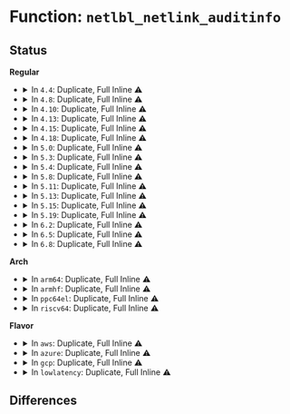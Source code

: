# Function: <code>netlbl_netlink_auditinfo</code>

## Status
<b>Regular</b>
<ul>
<li>
<details>
<summary>In <code>4.4</code>: Duplicate, Full Inline ⚠️</summary>

**Collision:** Static Duplication

**Inline:** Full

**Transformation:** False

**Instances:**

```
In net/netlabel/netlabel_mgmt.c (ffffffff8180d4da)
Location: net/netlabel/netlabel_user.h:48
Inline: True
Inline callers:
  - net/netlabel/netlabel_mgmt.c:netlbl_mgmt_removedef
  - net/netlabel/netlabel_mgmt.c:netlbl_mgmt_remove
```
```
In net/netlabel/netlabel_unlabeled.c (ffffffff8180e66a)
Location: net/netlabel/netlabel_user.h:48
Inline: True
Inline callers:
  - net/netlabel/netlabel_unlabeled.c:netlbl_unlabel_accept
  - net/netlabel/netlabel_unlabeled.c:netlbl_unlabel_staticadddef
  - net/netlabel/netlabel_unlabeled.c:netlbl_unlabel_staticadd
  - net/netlabel/netlabel_unlabeled.c:netlbl_unlabel_staticremovedef
  - net/netlabel/netlabel_unlabeled.c:netlbl_unlabel_staticremove
```
```
In net/netlabel/netlabel_cipso_v4.c (ffffffff818102ae)
Location: net/netlabel/netlabel_user.h:48
Inline: True
Inline callers:
  - net/netlabel/netlabel_cipso_v4.c:netlbl_cipsov4_remove
  - net/netlabel/netlabel_cipso_v4.c:netlbl_cipsov4_add
```
</details>
</li>
<li>
<details>
<summary>In <code>4.8</code>: Duplicate, Full Inline ⚠️</summary>

**Collision:** Static Duplication

**Inline:** Full

**Transformation:** False

**Instances:**

```
In net/netlabel/netlabel_mgmt.c (ffffffff8187f8da)
Location: net/netlabel/netlabel_user.h:48
Inline: True
Inline callers:
  - net/netlabel/netlabel_mgmt.c:netlbl_mgmt_removedef
  - net/netlabel/netlabel_mgmt.c:netlbl_mgmt_remove
```
```
In net/netlabel/netlabel_unlabeled.c (ffffffff818820a9)
Location: net/netlabel/netlabel_user.h:48
Inline: True
Inline callers:
  - net/netlabel/netlabel_unlabeled.c:netlbl_unlabel_staticremovedef
  - net/netlabel/netlabel_unlabeled.c:netlbl_unlabel_staticremove
  - net/netlabel/netlabel_unlabeled.c:netlbl_unlabel_staticadddef
  - net/netlabel/netlabel_unlabeled.c:netlbl_unlabel_staticadd
  - net/netlabel/netlabel_unlabeled.c:netlbl_unlabel_accept
```
```
In net/netlabel/netlabel_cipso_v4.c (ffffffff8188297e)
Location: net/netlabel/netlabel_user.h:48
Inline: True
Inline callers:
  - net/netlabel/netlabel_cipso_v4.c:netlbl_cipsov4_remove
  - net/netlabel/netlabel_cipso_v4.c:netlbl_cipsov4_add
```
```
In net/netlabel/netlabel_calipso.c (ffffffff8188368e)
Location: net/netlabel/netlabel_user.h:48
Inline: True
Inline callers:
  - net/netlabel/netlabel_calipso.c:netlbl_calipso_remove
  - net/netlabel/netlabel_calipso.c:netlbl_calipso_add
```
</details>
</li>
<li>
<details>
<summary>In <code>4.10</code>: Duplicate, Full Inline ⚠️</summary>

**Collision:** Static Duplication

**Inline:** Full

**Transformation:** False

**Instances:**

```
In net/netlabel/netlabel_mgmt.c (ffffffff818b418a)
Location: net/netlabel/netlabel_user.h:48
Inline: True
Inline callers:
  - net/netlabel/netlabel_mgmt.c:netlbl_mgmt_removedef
  - net/netlabel/netlabel_mgmt.c:netlbl_mgmt_remove
```
```
In net/netlabel/netlabel_unlabeled.c (ffffffff818b6959)
Location: net/netlabel/netlabel_user.h:48
Inline: True
Inline callers:
  - net/netlabel/netlabel_unlabeled.c:netlbl_unlabel_staticremovedef
  - net/netlabel/netlabel_unlabeled.c:netlbl_unlabel_staticremove
  - net/netlabel/netlabel_unlabeled.c:netlbl_unlabel_staticadddef
  - net/netlabel/netlabel_unlabeled.c:netlbl_unlabel_staticadd
  - net/netlabel/netlabel_unlabeled.c:netlbl_unlabel_accept
```
```
In net/netlabel/netlabel_cipso_v4.c (ffffffff818b722e)
Location: net/netlabel/netlabel_user.h:48
Inline: True
Inline callers:
  - net/netlabel/netlabel_cipso_v4.c:netlbl_cipsov4_remove
  - net/netlabel/netlabel_cipso_v4.c:netlbl_cipsov4_add
```
```
In net/netlabel/netlabel_calipso.c (ffffffff818b7f2e)
Location: net/netlabel/netlabel_user.h:48
Inline: True
Inline callers:
  - net/netlabel/netlabel_calipso.c:netlbl_calipso_remove
  - net/netlabel/netlabel_calipso.c:netlbl_calipso_add
```
</details>
</li>
<li>
<details>
<summary>In <code>4.13</code>: Duplicate, Full Inline ⚠️</summary>

**Collision:** Static Duplication

**Inline:** Full

**Transformation:** False

**Instances:**

```
In net/netlabel/netlabel_mgmt.c (ffffffff818dab3a)
Location: net/netlabel/netlabel_user.h:48
Inline: True
Inline callers:
  - net/netlabel/netlabel_mgmt.c:netlbl_mgmt_removedef
  - net/netlabel/netlabel_mgmt.c:netlbl_mgmt_adddef
  - net/netlabel/netlabel_mgmt.c:netlbl_mgmt_remove
  - net/netlabel/netlabel_mgmt.c:netlbl_mgmt_add
```
```
In net/netlabel/netlabel_unlabeled.c (ffffffff818dd22a)
Location: net/netlabel/netlabel_user.h:48
Inline: True
Inline callers:
  - net/netlabel/netlabel_unlabeled.c:netlbl_unlabel_staticremovedef
  - net/netlabel/netlabel_unlabeled.c:netlbl_unlabel_staticremove
  - net/netlabel/netlabel_unlabeled.c:netlbl_unlabel_staticadddef
  - net/netlabel/netlabel_unlabeled.c:netlbl_unlabel_staticadd
  - net/netlabel/netlabel_unlabeled.c:netlbl_unlabel_accept
```
```
In net/netlabel/netlabel_cipso_v4.c (ffffffff818ddafe)
Location: net/netlabel/netlabel_user.h:48
Inline: True
Inline callers:
  - net/netlabel/netlabel_cipso_v4.c:netlbl_cipsov4_remove
  - net/netlabel/netlabel_cipso_v4.c:netlbl_cipsov4_add
```
```
In net/netlabel/netlabel_calipso.c (ffffffff818de80e)
Location: net/netlabel/netlabel_user.h:48
Inline: True
Inline callers:
  - net/netlabel/netlabel_calipso.c:netlbl_calipso_remove
```
</details>
</li>
<li>
<details>
<summary>In <code>4.15</code>: Duplicate, Full Inline ⚠️</summary>

**Collision:** Static Duplication

**Inline:** Full

**Transformation:** False

**Instances:**

```
In net/netlabel/netlabel_mgmt.c (ffffffff8196071a)
Location: net/netlabel/netlabel_user.h:48
Inline: True
Inline callers:
  - net/netlabel/netlabel_mgmt.c:netlbl_mgmt_removedef
  - net/netlabel/netlabel_mgmt.c:netlbl_mgmt_adddef
  - net/netlabel/netlabel_mgmt.c:netlbl_mgmt_remove
  - net/netlabel/netlabel_mgmt.c:netlbl_mgmt_add
```
```
In net/netlabel/netlabel_unlabeled.c (ffffffff81962e1a)
Location: net/netlabel/netlabel_user.h:48
Inline: True
Inline callers:
  - net/netlabel/netlabel_unlabeled.c:netlbl_unlabel_staticremovedef
  - net/netlabel/netlabel_unlabeled.c:netlbl_unlabel_staticremove
  - net/netlabel/netlabel_unlabeled.c:netlbl_unlabel_staticadddef
  - net/netlabel/netlabel_unlabeled.c:netlbl_unlabel_staticadd
  - net/netlabel/netlabel_unlabeled.c:netlbl_unlabel_accept
```
```
In net/netlabel/netlabel_cipso_v4.c (ffffffff819636ee)
Location: net/netlabel/netlabel_user.h:48
Inline: True
Inline callers:
  - net/netlabel/netlabel_cipso_v4.c:netlbl_cipsov4_remove
  - net/netlabel/netlabel_cipso_v4.c:netlbl_cipsov4_add
```
```
In net/netlabel/netlabel_calipso.c (ffffffff8196441e)
Location: net/netlabel/netlabel_user.h:48
Inline: True
Inline callers:
  - net/netlabel/netlabel_calipso.c:netlbl_calipso_remove
```
</details>
</li>
<li>
<details>
<summary>In <code>4.18</code>: Duplicate, Full Inline ⚠️</summary>

**Collision:** Static Duplication

**Inline:** Full

**Transformation:** False

**Instances:**

```
In net/netlabel/netlabel_mgmt.c (ffffffff819b9efd)
Location: net/netlabel/netlabel_user.h:48
Inline: True
Inline callers:
  - net/netlabel/netlabel_mgmt.c:netlbl_mgmt_removedef
  - net/netlabel/netlabel_mgmt.c:netlbl_mgmt_adddef
  - net/netlabel/netlabel_mgmt.c:netlbl_mgmt_remove
  - net/netlabel/netlabel_mgmt.c:netlbl_mgmt_add
```
```
In net/netlabel/netlabel_unlabeled.c (ffffffff819bc669)
Location: net/netlabel/netlabel_user.h:48
Inline: True
Inline callers:
  - net/netlabel/netlabel_unlabeled.c:netlbl_unlabel_staticremovedef
  - net/netlabel/netlabel_unlabeled.c:netlbl_unlabel_staticremove
  - net/netlabel/netlabel_unlabeled.c:netlbl_unlabel_staticadddef
  - net/netlabel/netlabel_unlabeled.c:netlbl_unlabel_staticadd
  - net/netlabel/netlabel_unlabeled.c:netlbl_unlabel_accept
```
```
In net/netlabel/netlabel_cipso_v4.c (ffffffff819bcf45)
Location: net/netlabel/netlabel_user.h:48
Inline: True
Inline callers:
  - net/netlabel/netlabel_cipso_v4.c:netlbl_cipsov4_remove
  - net/netlabel/netlabel_cipso_v4.c:netlbl_cipsov4_add
```
```
In net/netlabel/netlabel_calipso.c (ffffffff819bdcc5)
Location: net/netlabel/netlabel_user.h:48
Inline: True
Inline callers:
  - net/netlabel/netlabel_calipso.c:netlbl_calipso_remove
```
</details>
</li>
<li>
<details>
<summary>In <code>5.0</code>: Duplicate, Full Inline ⚠️</summary>

**Collision:** Static Duplication

**Inline:** Full

**Transformation:** False

**Instances:**

```
In net/netlabel/netlabel_mgmt.c (ffffffff819f11cd)
Location: net/netlabel/netlabel_user.h:48
Inline: True
Inline callers:
  - net/netlabel/netlabel_mgmt.c:netlbl_mgmt_removedef
  - net/netlabel/netlabel_mgmt.c:netlbl_mgmt_adddef
  - net/netlabel/netlabel_mgmt.c:netlbl_mgmt_remove
  - net/netlabel/netlabel_mgmt.c:netlbl_mgmt_add
```
```
In net/netlabel/netlabel_unlabeled.c (ffffffff819f38b9)
Location: net/netlabel/netlabel_user.h:48
Inline: True
Inline callers:
  - net/netlabel/netlabel_unlabeled.c:netlbl_unlabel_staticremovedef
  - net/netlabel/netlabel_unlabeled.c:netlbl_unlabel_staticremove
  - net/netlabel/netlabel_unlabeled.c:netlbl_unlabel_staticadddef
  - net/netlabel/netlabel_unlabeled.c:netlbl_unlabel_staticadd
  - net/netlabel/netlabel_unlabeled.c:netlbl_unlabel_accept
```
```
In net/netlabel/netlabel_cipso_v4.c (ffffffff819f4185)
Location: net/netlabel/netlabel_user.h:48
Inline: True
Inline callers:
  - net/netlabel/netlabel_cipso_v4.c:netlbl_cipsov4_remove
  - net/netlabel/netlabel_cipso_v4.c:netlbl_cipsov4_add
```
```
In net/netlabel/netlabel_calipso.c (ffffffff819f4e65)
Location: net/netlabel/netlabel_user.h:48
Inline: True
Inline callers:
  - net/netlabel/netlabel_calipso.c:netlbl_calipso_remove
```
</details>
</li>
<li>
<details>
<summary>In <code>5.3</code>: Duplicate, Full Inline ⚠️</summary>

**Collision:** Static Duplication

**Inline:** Full

**Transformation:** False

**Instances:**

```
In net/netlabel/netlabel_mgmt.c (ffffffff81a6047d)
Location: net/netlabel/netlabel_user.h:34
Inline: True
Inline callers:
  - net/netlabel/netlabel_mgmt.c:netlbl_mgmt_removedef
  - net/netlabel/netlabel_mgmt.c:netlbl_mgmt_adddef
  - net/netlabel/netlabel_mgmt.c:netlbl_mgmt_remove
  - net/netlabel/netlabel_mgmt.c:netlbl_mgmt_add
```
```
In net/netlabel/netlabel_unlabeled.c (ffffffff81a62ce9)
Location: net/netlabel/netlabel_user.h:34
Inline: True
Inline callers:
  - net/netlabel/netlabel_unlabeled.c:netlbl_unlabel_staticremovedef
  - net/netlabel/netlabel_unlabeled.c:netlbl_unlabel_staticremove
  - net/netlabel/netlabel_unlabeled.c:netlbl_unlabel_staticadddef
  - net/netlabel/netlabel_unlabeled.c:netlbl_unlabel_staticadd
  - net/netlabel/netlabel_unlabeled.c:netlbl_unlabel_accept
```
```
In net/netlabel/netlabel_cipso_v4.c (ffffffff81a635f5)
Location: net/netlabel/netlabel_user.h:34
Inline: True
Inline callers:
  - net/netlabel/netlabel_cipso_v4.c:netlbl_cipsov4_remove
  - net/netlabel/netlabel_cipso_v4.c:netlbl_cipsov4_add
```
```
In net/netlabel/netlabel_calipso.c (ffffffff81a64325)
Location: net/netlabel/netlabel_user.h:34
Inline: True
Inline callers:
  - net/netlabel/netlabel_calipso.c:netlbl_calipso_remove
```
</details>
</li>
<li>
<details>
<summary>In <code>5.4</code>: Duplicate, Full Inline ⚠️</summary>

**Collision:** Static Duplication

**Inline:** Full

**Transformation:** False

**Instances:**

```
In net/netlabel/netlabel_mgmt.c (ffffffff81a970ad)
Location: net/netlabel/netlabel_user.h:34
Inline: True
Inline callers:
  - net/netlabel/netlabel_mgmt.c:netlbl_mgmt_removedef
  - net/netlabel/netlabel_mgmt.c:netlbl_mgmt_adddef
  - net/netlabel/netlabel_mgmt.c:netlbl_mgmt_remove
  - net/netlabel/netlabel_mgmt.c:netlbl_mgmt_add
```
```
In net/netlabel/netlabel_unlabeled.c (ffffffff81a998c9)
Location: net/netlabel/netlabel_user.h:34
Inline: True
Inline callers:
  - net/netlabel/netlabel_unlabeled.c:netlbl_unlabel_staticremovedef
  - net/netlabel/netlabel_unlabeled.c:netlbl_unlabel_staticremove
  - net/netlabel/netlabel_unlabeled.c:netlbl_unlabel_staticadddef
  - net/netlabel/netlabel_unlabeled.c:netlbl_unlabel_staticadd
  - net/netlabel/netlabel_unlabeled.c:netlbl_unlabel_accept
```
```
In net/netlabel/netlabel_cipso_v4.c (ffffffff81a9a1a5)
Location: net/netlabel/netlabel_user.h:34
Inline: True
Inline callers:
  - net/netlabel/netlabel_cipso_v4.c:netlbl_cipsov4_remove
  - net/netlabel/netlabel_cipso_v4.c:netlbl_cipsov4_add
```
```
In net/netlabel/netlabel_calipso.c (ffffffff81a9aea5)
Location: net/netlabel/netlabel_user.h:34
Inline: True
Inline callers:
  - net/netlabel/netlabel_calipso.c:netlbl_calipso_remove
```
</details>
</li>
<li>
<details>
<summary>In <code>5.8</code>: Duplicate, Full Inline ⚠️</summary>

**Collision:** Static Duplication

**Inline:** Full

**Transformation:** False

**Instances:**

```
In net/netlabel/netlabel_mgmt.c (ffffffff81b92edd)
Location: net/netlabel/netlabel_user.h:34
Inline: True
Inline callers:
  - net/netlabel/netlabel_mgmt.c:netlbl_mgmt_removedef
  - net/netlabel/netlabel_mgmt.c:netlbl_mgmt_adddef
  - net/netlabel/netlabel_mgmt.c:netlbl_mgmt_remove
  - net/netlabel/netlabel_mgmt.c:netlbl_mgmt_add
```
```
In net/netlabel/netlabel_unlabeled.c (ffffffff81b95103)
Location: net/netlabel/netlabel_user.h:34
Inline: True
Inline callers:
  - net/netlabel/netlabel_unlabeled.c:netlbl_unlabel_staticremovedef
  - net/netlabel/netlabel_unlabeled.c:netlbl_unlabel_staticremove
  - net/netlabel/netlabel_unlabeled.c:netlbl_unlabel_staticadddef
  - net/netlabel/netlabel_unlabeled.c:netlbl_unlabel_staticadd
  - net/netlabel/netlabel_unlabeled.c:netlbl_unlabel_accept
```
```
In net/netlabel/netlabel_cipso_v4.c (ffffffff81b955d5)
Location: net/netlabel/netlabel_user.h:34
Inline: True
Inline callers:
  - net/netlabel/netlabel_cipso_v4.c:netlbl_cipsov4_remove
  - net/netlabel/netlabel_cipso_v4.c:netlbl_cipsov4_add
```
```
In net/netlabel/netlabel_calipso.c (ffffffff81b966a5)
Location: net/netlabel/netlabel_user.h:34
Inline: True
Inline callers:
  - net/netlabel/netlabel_calipso.c:netlbl_calipso_remove
```
</details>
</li>
<li>
<details>
<summary>In <code>5.11</code>: Duplicate, Full Inline ⚠️</summary>

**Collision:** Static Duplication

**Inline:** Full

**Transformation:** False

**Instances:**

```
In net/netlabel/netlabel_mgmt.c (ffffffff81ba2b2d)
Location: net/netlabel/netlabel_user.h:34
Inline: True
Inline callers:
  - net/netlabel/netlabel_mgmt.c:netlbl_mgmt_removedef
  - net/netlabel/netlabel_mgmt.c:netlbl_mgmt_adddef
  - net/netlabel/netlabel_mgmt.c:netlbl_mgmt_remove
  - net/netlabel/netlabel_mgmt.c:netlbl_mgmt_add
```
```
In net/netlabel/netlabel_unlabeled.c (ffffffff81ba4d63)
Location: net/netlabel/netlabel_user.h:34
Inline: True
Inline callers:
  - net/netlabel/netlabel_unlabeled.c:netlbl_unlabel_staticremovedef
  - net/netlabel/netlabel_unlabeled.c:netlbl_unlabel_staticremove
  - net/netlabel/netlabel_unlabeled.c:netlbl_unlabel_staticadddef
  - net/netlabel/netlabel_unlabeled.c:netlbl_unlabel_staticadd
  - net/netlabel/netlabel_unlabeled.c:netlbl_unlabel_accept
```
```
In net/netlabel/netlabel_cipso_v4.c (ffffffff81ba5225)
Location: net/netlabel/netlabel_user.h:34
Inline: True
Inline callers:
  - net/netlabel/netlabel_cipso_v4.c:netlbl_cipsov4_remove
  - net/netlabel/netlabel_cipso_v4.c:netlbl_cipsov4_add
```
```
In net/netlabel/netlabel_calipso.c (ffffffff81ba6315)
Location: net/netlabel/netlabel_user.h:34
Inline: True
Inline callers:
  - net/netlabel/netlabel_calipso.c:netlbl_calipso_remove
```
</details>
</li>
<li>
<details>
<summary>In <code>5.13</code>: Duplicate, Full Inline ⚠️</summary>

**Collision:** Static Duplication

**Inline:** Full

**Transformation:** False

**Instances:**

```
In net/netlabel/netlabel_mgmt.c (ffffffff81b91c4e)
Location: net/netlabel/netlabel_user.h:34
Inline: True
Inline callers:
  - net/netlabel/netlabel_mgmt.c:netlbl_mgmt_removedef
  - net/netlabel/netlabel_mgmt.c:netlbl_mgmt_adddef
  - net/netlabel/netlabel_mgmt.c:netlbl_mgmt_remove
  - net/netlabel/netlabel_mgmt.c:netlbl_mgmt_add
```
```
In net/netlabel/netlabel_unlabeled.c (ffffffff81b93e8c)
Location: net/netlabel/netlabel_user.h:34
Inline: True
Inline callers:
  - net/netlabel/netlabel_unlabeled.c:netlbl_unlabel_staticremovedef
  - net/netlabel/netlabel_unlabeled.c:netlbl_unlabel_staticremove
  - net/netlabel/netlabel_unlabeled.c:netlbl_unlabel_staticadddef
  - net/netlabel/netlabel_unlabeled.c:netlbl_unlabel_staticadd
  - net/netlabel/netlabel_unlabeled.c:netlbl_unlabel_accept
```
```
In net/netlabel/netlabel_cipso_v4.c (ffffffff81b9437d)
Location: net/netlabel/netlabel_user.h:34
Inline: True
Inline callers:
  - net/netlabel/netlabel_cipso_v4.c:netlbl_cipsov4_remove
  - net/netlabel/netlabel_cipso_v4.c:netlbl_cipsov4_add
```
```
In net/netlabel/netlabel_calipso.c (ffffffff81b9549d)
Location: net/netlabel/netlabel_user.h:34
Inline: True
Inline callers:
  - net/netlabel/netlabel_calipso.c:netlbl_calipso_remove
```
</details>
</li>
<li>
<details>
<summary>In <code>5.15</code>: Duplicate, Full Inline ⚠️</summary>

**Collision:** Static Duplication

**Inline:** Full

**Transformation:** False

**Instances:**

```
In net/netlabel/netlabel_mgmt.c (ffffffff81c5e56e)
Location: net/netlabel/netlabel_user.h:33
Inline: True
Inline callers:
  - net/netlabel/netlabel_mgmt.c:netlbl_mgmt_removedef
  - net/netlabel/netlabel_mgmt.c:netlbl_mgmt_adddef
  - net/netlabel/netlabel_mgmt.c:netlbl_mgmt_remove
  - net/netlabel/netlabel_mgmt.c:netlbl_mgmt_add
```
```
In net/netlabel/netlabel_unlabeled.c (ffffffff81c6062c)
Location: net/netlabel/netlabel_user.h:33
Inline: True
Inline callers:
  - net/netlabel/netlabel_unlabeled.c:netlbl_unlabel_staticremovedef
  - net/netlabel/netlabel_unlabeled.c:netlbl_unlabel_staticremove
  - net/netlabel/netlabel_unlabeled.c:netlbl_unlabel_staticadddef
  - net/netlabel/netlabel_unlabeled.c:netlbl_unlabel_staticadd
  - net/netlabel/netlabel_unlabeled.c:netlbl_unlabel_accept
```
```
In net/netlabel/netlabel_cipso_v4.c (ffffffff81c60b1d)
Location: net/netlabel/netlabel_user.h:33
Inline: True
Inline callers:
  - net/netlabel/netlabel_cipso_v4.c:netlbl_cipsov4_remove
  - net/netlabel/netlabel_cipso_v4.c:netlbl_cipsov4_add
```
```
In net/netlabel/netlabel_calipso.c (ffffffff81c61c9d)
Location: net/netlabel/netlabel_user.h:33
Inline: True
Inline callers:
  - net/netlabel/netlabel_calipso.c:netlbl_calipso_remove
```
</details>
</li>
<li>
<details>
<summary>In <code>5.19</code>: Duplicate, Full Inline ⚠️</summary>

**Collision:** Static Duplication

**Inline:** Full

**Transformation:** False

**Instances:**

```
In net/netlabel/netlabel_mgmt.c (ffffffff81e0073e)
Location: net/netlabel/netlabel_user.h:33
Inline: True
Inline callers:
  - net/netlabel/netlabel_mgmt.c:netlbl_mgmt_removedef
  - net/netlabel/netlabel_mgmt.c:netlbl_mgmt_adddef
  - net/netlabel/netlabel_mgmt.c:netlbl_mgmt_remove
  - net/netlabel/netlabel_mgmt.c:netlbl_mgmt_add
```
```
In net/netlabel/netlabel_unlabeled.c (ffffffff81e02ab0)
Location: net/netlabel/netlabel_user.h:33
Inline: True
Inline callers:
  - net/netlabel/netlabel_unlabeled.c:netlbl_unlabel_staticremovedef
  - net/netlabel/netlabel_unlabeled.c:netlbl_unlabel_staticremove
  - net/netlabel/netlabel_unlabeled.c:netlbl_unlabel_staticadddef
  - net/netlabel/netlabel_unlabeled.c:netlbl_unlabel_staticadd
  - net/netlabel/netlabel_unlabeled.c:netlbl_unlabel_accept
```
```
In net/netlabel/netlabel_cipso_v4.c (ffffffff81e03056)
Location: net/netlabel/netlabel_user.h:33
Inline: True
Inline callers:
  - net/netlabel/netlabel_cipso_v4.c:netlbl_cipsov4_remove
  - net/netlabel/netlabel_cipso_v4.c:netlbl_cipsov4_add
```
```
In net/netlabel/netlabel_calipso.c (ffffffff81e042d6)
Location: net/netlabel/netlabel_user.h:33
Inline: True
Inline callers:
  - net/netlabel/netlabel_calipso.c:netlbl_calipso_remove
```
</details>
</li>
<li>
<details>
<summary>In <code>6.2</code>: Duplicate, Full Inline ⚠️</summary>

**Collision:** Static Duplication

**Inline:** Full

**Transformation:** False

**Instances:**

```
In net/netlabel/netlabel_mgmt.c (ffffffff81fd555e)
Location: net/netlabel/netlabel_user.h:33
Inline: True
Inline callers:
  - net/netlabel/netlabel_mgmt.c:netlbl_mgmt_removedef
  - net/netlabel/netlabel_mgmt.c:netlbl_mgmt_adddef
  - net/netlabel/netlabel_mgmt.c:netlbl_mgmt_remove
  - net/netlabel/netlabel_mgmt.c:netlbl_mgmt_add
```
```
In net/netlabel/netlabel_unlabeled.c (ffffffff81fd79b0)
Location: net/netlabel/netlabel_user.h:33
Inline: True
Inline callers:
  - net/netlabel/netlabel_unlabeled.c:netlbl_unlabel_staticremovedef
  - net/netlabel/netlabel_unlabeled.c:netlbl_unlabel_staticremove
  - net/netlabel/netlabel_unlabeled.c:netlbl_unlabel_staticadddef
  - net/netlabel/netlabel_unlabeled.c:netlbl_unlabel_staticadd
  - net/netlabel/netlabel_unlabeled.c:netlbl_unlabel_accept
```
```
In net/netlabel/netlabel_cipso_v4.c (ffffffff81fd7fb6)
Location: net/netlabel/netlabel_user.h:33
Inline: True
Inline callers:
  - net/netlabel/netlabel_cipso_v4.c:netlbl_cipsov4_remove
  - net/netlabel/netlabel_cipso_v4.c:netlbl_cipsov4_add
```
```
In net/netlabel/netlabel_calipso.c (ffffffff81fd92b6)
Location: net/netlabel/netlabel_user.h:33
Inline: True
Inline callers:
  - net/netlabel/netlabel_calipso.c:netlbl_calipso_remove
```
</details>
</li>
<li>
<details>
<summary>In <code>6.5</code>: Duplicate, Full Inline ⚠️</summary>

**Collision:** Static Duplication

**Inline:** Full

**Transformation:** False

**Instances:**

```
In net/netlabel/netlabel_mgmt.c (ffffffff820511fe)
Location: net/netlabel/netlabel_user.h:33
Inline: True
Inline callers:
  - net/netlabel/netlabel_mgmt.c:netlbl_mgmt_removedef
  - net/netlabel/netlabel_mgmt.c:netlbl_mgmt_adddef
  - net/netlabel/netlabel_mgmt.c:netlbl_mgmt_remove
  - net/netlabel/netlabel_mgmt.c:netlbl_mgmt_add
```
```
In net/netlabel/netlabel_unlabeled.c (ffffffff820536a0)
Location: net/netlabel/netlabel_user.h:33
Inline: True
Inline callers:
  - net/netlabel/netlabel_unlabeled.c:netlbl_unlabel_staticremovedef
  - net/netlabel/netlabel_unlabeled.c:netlbl_unlabel_staticremove
  - net/netlabel/netlabel_unlabeled.c:netlbl_unlabel_staticadddef
  - net/netlabel/netlabel_unlabeled.c:netlbl_unlabel_staticadd
  - net/netlabel/netlabel_unlabeled.c:netlbl_unlabel_accept
```
```
In net/netlabel/netlabel_cipso_v4.c (ffffffff82053ca6)
Location: net/netlabel/netlabel_user.h:33
Inline: True
Inline callers:
  - net/netlabel/netlabel_cipso_v4.c:netlbl_cipsov4_remove
  - net/netlabel/netlabel_cipso_v4.c:netlbl_cipsov4_add
```
```
In net/netlabel/netlabel_calipso.c (ffffffff82054f86)
Location: net/netlabel/netlabel_user.h:33
Inline: True
Inline callers:
  - net/netlabel/netlabel_calipso.c:netlbl_calipso_remove
```
</details>
</li>
<li>
<details>
<summary>In <code>6.8</code>: Duplicate, Full Inline ⚠️</summary>

**Collision:** Static Duplication

**Inline:** Full

**Transformation:** False

**Instances:**

```
In net/netlabel/netlabel_mgmt.c (ffffffff821239b8)
Location: net/netlabel/netlabel_user.h:33
Inline: True
Inline callers:
  - net/netlabel/netlabel_mgmt.c:netlbl_mgmt_removedef
  - net/netlabel/netlabel_mgmt.c:netlbl_mgmt_adddef
  - net/netlabel/netlabel_mgmt.c:netlbl_mgmt_remove
  - net/netlabel/netlabel_mgmt.c:netlbl_mgmt_add
```
```
In net/netlabel/netlabel_unlabeled.c (ffffffff82125ea5)
Location: net/netlabel/netlabel_user.h:33
Inline: True
Inline callers:
  - net/netlabel/netlabel_unlabeled.c:netlbl_unlabel_staticremovedef
  - net/netlabel/netlabel_unlabeled.c:netlbl_unlabel_staticremove
  - net/netlabel/netlabel_unlabeled.c:netlbl_unlabel_staticadddef
  - net/netlabel/netlabel_unlabeled.c:netlbl_unlabel_staticadd
  - net/netlabel/netlabel_unlabeled.c:netlbl_unlabel_accept
```
```
In net/netlabel/netlabel_cipso_v4.c (ffffffff82126489)
Location: net/netlabel/netlabel_user.h:33
Inline: True
Inline callers:
  - net/netlabel/netlabel_cipso_v4.c:netlbl_cipsov4_remove
  - net/netlabel/netlabel_cipso_v4.c:netlbl_cipsov4_add
```
```
In net/netlabel/netlabel_calipso.c (ffffffff82127869)
Location: net/netlabel/netlabel_user.h:33
Inline: True
Inline callers:
  - net/netlabel/netlabel_calipso.c:netlbl_calipso_remove
  - net/netlabel/netlabel_calipso.c:netlbl_calipso_add
```
</details>
</li>
</ul>
<b>Arch</b>
<ul>
<li>
<details>
<summary>In <code>arm64</code>: Duplicate, Full Inline ⚠️</summary>

**Collision:** Static Duplication

**Inline:** Full

**Transformation:** False

**Instances:**

```
In net/netlabel/netlabel_mgmt.c (ffff800010d6667c)
Location: net/netlabel/netlabel_user.h:34
Inline: True
Inline callers:
  - net/netlabel/netlabel_mgmt.c:netlbl_mgmt_removedef
  - net/netlabel/netlabel_mgmt.c:netlbl_mgmt_adddef
  - net/netlabel/netlabel_mgmt.c:netlbl_mgmt_remove
  - net/netlabel/netlabel_mgmt.c:netlbl_mgmt_add
```
```
In net/netlabel/netlabel_unlabeled.c (ffff800010d691cc)
Location: net/netlabel/netlabel_user.h:34
Inline: True
Inline callers:
  - net/netlabel/netlabel_unlabeled.c:netlbl_unlabel_staticremovedef
  - net/netlabel/netlabel_unlabeled.c:netlbl_unlabel_staticremove
  - net/netlabel/netlabel_unlabeled.c:netlbl_unlabel_staticadddef
  - net/netlabel/netlabel_unlabeled.c:netlbl_unlabel_staticadd
  - net/netlabel/netlabel_unlabeled.c:netlbl_unlabel_accept
```
```
In net/netlabel/netlabel_cipso_v4.c (ffff800010d69df0)
Location: net/netlabel/netlabel_user.h:34
Inline: True
Inline callers:
  - net/netlabel/netlabel_cipso_v4.c:netlbl_cipsov4_remove
  - net/netlabel/netlabel_cipso_v4.c:netlbl_cipsov4_add
```
```
In net/netlabel/netlabel_calipso.c (ffff800010d6ab00)
Location: net/netlabel/netlabel_user.h:34
Inline: True
Inline callers:
  - net/netlabel/netlabel_calipso.c:netlbl_calipso_remove
```
</details>
</li>
<li>
<details>
<summary>In <code>armhf</code>: Duplicate, Full Inline ⚠️</summary>

**Collision:** Static Duplication

**Inline:** Full

**Transformation:** False

**Instances:**

```
In net/netlabel/netlabel_mgmt.c (c0e65ce4)
Location: net/netlabel/netlabel_user.h:34
Inline: True
Inline callers:
  - net/netlabel/netlabel_mgmt.c:netlbl_mgmt_removedef
  - net/netlabel/netlabel_mgmt.c:netlbl_mgmt_adddef
  - net/netlabel/netlabel_mgmt.c:netlbl_mgmt_remove
  - net/netlabel/netlabel_mgmt.c:netlbl_mgmt_add
```
```
In net/netlabel/netlabel_unlabeled.c (c0e678b0)
Location: net/netlabel/netlabel_user.h:34
Inline: True
Inline callers:
  - net/netlabel/netlabel_unlabeled.c:netlbl_unlabel_staticremovedef
  - net/netlabel/netlabel_unlabeled.c:netlbl_unlabel_staticremove
  - net/netlabel/netlabel_unlabeled.c:netlbl_unlabel_staticadddef
  - net/netlabel/netlabel_unlabeled.c:netlbl_unlabel_staticadd
  - net/netlabel/netlabel_unlabeled.c:netlbl_unlabel_accept
```
```
In net/netlabel/netlabel_cipso_v4.c (c0e68354)
Location: net/netlabel/netlabel_user.h:34
Inline: True
```
```
In net/netlabel/netlabel_calipso.c (c0e69064)
Location: net/netlabel/netlabel_user.h:34
Inline: True
Inline callers:
  - net/netlabel/netlabel_calipso.c:netlbl_calipso_remove
```
</details>
</li>
<li>
<details>
<summary>In <code>ppc64el</code>: Duplicate, Full Inline ⚠️</summary>

**Collision:** Static Duplication

**Inline:** Full

**Transformation:** False

**Instances:**

```
In net/netlabel/netlabel_mgmt.c (c000000000ea2848)
Location: net/netlabel/netlabel_user.h:34
Inline: True
Inline callers:
  - net/netlabel/netlabel_mgmt.c:netlbl_mgmt_removedef
  - net/netlabel/netlabel_mgmt.c:netlbl_mgmt_adddef
  - net/netlabel/netlabel_mgmt.c:netlbl_mgmt_remove
  - net/netlabel/netlabel_mgmt.c:netlbl_mgmt_add
```
```
In net/netlabel/netlabel_unlabeled.c (c000000000ea5ff4)
Location: net/netlabel/netlabel_user.h:34
Inline: True
Inline callers:
  - net/netlabel/netlabel_unlabeled.c:netlbl_unlabel_staticremovedef
  - net/netlabel/netlabel_unlabeled.c:netlbl_unlabel_staticremove
  - net/netlabel/netlabel_unlabeled.c:netlbl_unlabel_staticadddef
  - net/netlabel/netlabel_unlabeled.c:netlbl_unlabel_staticadd
  - net/netlabel/netlabel_unlabeled.c:netlbl_unlabel_accept
```
```
In net/netlabel/netlabel_cipso_v4.c (c000000000ea6bfc)
Location: net/netlabel/netlabel_user.h:34
Inline: True
Inline callers:
  - net/netlabel/netlabel_cipso_v4.c:netlbl_cipsov4_remove
  - net/netlabel/netlabel_cipso_v4.c:netlbl_cipsov4_add
```
```
In net/netlabel/netlabel_calipso.c (c000000000ea7f00)
Location: net/netlabel/netlabel_user.h:34
Inline: True
Inline callers:
  - net/netlabel/netlabel_calipso.c:netlbl_calipso_remove
```
</details>
</li>
<li>
<details>
<summary>In <code>riscv64</code>: Duplicate, Full Inline ⚠️</summary>

**Collision:** Static Duplication

**Inline:** Full

**Transformation:** False

**Instances:**

```
In net/netlabel/netlabel_mgmt.c (ffffffe00089a136)
Location: net/netlabel/netlabel_user.h:34
Inline: True
Inline callers:
  - net/netlabel/netlabel_mgmt.c:netlbl_mgmt_removedef
  - net/netlabel/netlabel_mgmt.c:netlbl_mgmt_adddef
  - net/netlabel/netlabel_mgmt.c:netlbl_mgmt_remove
  - net/netlabel/netlabel_mgmt.c:netlbl_mgmt_add
```
```
In net/netlabel/netlabel_unlabeled.c (ffffffe00089c332)
Location: net/netlabel/netlabel_user.h:34
Inline: True
Inline callers:
  - net/netlabel/netlabel_unlabeled.c:netlbl_unlabel_staticremovedef
  - net/netlabel/netlabel_unlabeled.c:netlbl_unlabel_staticremove
  - net/netlabel/netlabel_unlabeled.c:netlbl_unlabel_staticadddef
  - net/netlabel/netlabel_unlabeled.c:netlbl_unlabel_staticadd
  - net/netlabel/netlabel_unlabeled.c:netlbl_unlabel_accept
```
```
In net/netlabel/netlabel_cipso_v4.c (ffffffe00089ca76)
Location: net/netlabel/netlabel_user.h:34
Inline: True
Inline callers:
  - net/netlabel/netlabel_cipso_v4.c:netlbl_cipsov4_remove
  - net/netlabel/netlabel_cipso_v4.c:netlbl_cipsov4_add
```
```
In net/netlabel/netlabel_calipso.c (ffffffe00089d58a)
Location: net/netlabel/netlabel_user.h:34
Inline: True
Inline callers:
  - net/netlabel/netlabel_calipso.c:netlbl_calipso_remove
  - net/netlabel/netlabel_calipso.c:netlbl_calipso_add
```
</details>
</li>
</ul>
<b>Flavor</b>
<ul>
<li>
<details>
<summary>In <code>aws</code>: Duplicate, Full Inline ⚠️</summary>

**Collision:** Static Duplication

**Inline:** Full

**Transformation:** False

**Instances:**

```
In net/netlabel/netlabel_mgmt.c (ffffffff81a3643d)
Location: net/netlabel/netlabel_user.h:34
Inline: True
Inline callers:
  - net/netlabel/netlabel_mgmt.c:netlbl_mgmt_removedef
  - net/netlabel/netlabel_mgmt.c:netlbl_mgmt_adddef
  - net/netlabel/netlabel_mgmt.c:netlbl_mgmt_remove
  - net/netlabel/netlabel_mgmt.c:netlbl_mgmt_add
```
```
In net/netlabel/netlabel_unlabeled.c (ffffffff81a38c59)
Location: net/netlabel/netlabel_user.h:34
Inline: True
Inline callers:
  - net/netlabel/netlabel_unlabeled.c:netlbl_unlabel_staticremovedef
  - net/netlabel/netlabel_unlabeled.c:netlbl_unlabel_staticremove
  - net/netlabel/netlabel_unlabeled.c:netlbl_unlabel_staticadddef
  - net/netlabel/netlabel_unlabeled.c:netlbl_unlabel_staticadd
  - net/netlabel/netlabel_unlabeled.c:netlbl_unlabel_accept
```
```
In net/netlabel/netlabel_cipso_v4.c (ffffffff81a39535)
Location: net/netlabel/netlabel_user.h:34
Inline: True
Inline callers:
  - net/netlabel/netlabel_cipso_v4.c:netlbl_cipsov4_remove
  - net/netlabel/netlabel_cipso_v4.c:netlbl_cipsov4_add
```
```
In net/netlabel/netlabel_calipso.c (ffffffff81a3a235)
Location: net/netlabel/netlabel_user.h:34
Inline: True
Inline callers:
  - net/netlabel/netlabel_calipso.c:netlbl_calipso_remove
```
</details>
</li>
<li>
<details>
<summary>In <code>azure</code>: Duplicate, Full Inline ⚠️</summary>

**Collision:** Static Duplication

**Inline:** Full

**Transformation:** False

**Instances:**

```
In net/netlabel/netlabel_mgmt.c (ffffffff819f305d)
Location: net/netlabel/netlabel_user.h:34
Inline: True
Inline callers:
  - net/netlabel/netlabel_mgmt.c:netlbl_mgmt_removedef
  - net/netlabel/netlabel_mgmt.c:netlbl_mgmt_adddef
  - net/netlabel/netlabel_mgmt.c:netlbl_mgmt_remove
  - net/netlabel/netlabel_mgmt.c:netlbl_mgmt_add
```
```
In net/netlabel/netlabel_unlabeled.c (ffffffff819f5879)
Location: net/netlabel/netlabel_user.h:34
Inline: True
Inline callers:
  - net/netlabel/netlabel_unlabeled.c:netlbl_unlabel_staticremovedef
  - net/netlabel/netlabel_unlabeled.c:netlbl_unlabel_staticremove
  - net/netlabel/netlabel_unlabeled.c:netlbl_unlabel_staticadddef
  - net/netlabel/netlabel_unlabeled.c:netlbl_unlabel_staticadd
  - net/netlabel/netlabel_unlabeled.c:netlbl_unlabel_accept
```
```
In net/netlabel/netlabel_cipso_v4.c (ffffffff819f6155)
Location: net/netlabel/netlabel_user.h:34
Inline: True
Inline callers:
  - net/netlabel/netlabel_cipso_v4.c:netlbl_cipsov4_remove
  - net/netlabel/netlabel_cipso_v4.c:netlbl_cipsov4_add
```
```
In net/netlabel/netlabel_calipso.c (ffffffff819f6e55)
Location: net/netlabel/netlabel_user.h:34
Inline: True
Inline callers:
  - net/netlabel/netlabel_calipso.c:netlbl_calipso_remove
```
</details>
</li>
<li>
<details>
<summary>In <code>gcp</code>: Duplicate, Full Inline ⚠️</summary>

**Collision:** Static Duplication

**Inline:** Full

**Transformation:** False

**Instances:**

```
In net/netlabel/netlabel_mgmt.c (ffffffff81aa22ed)
Location: net/netlabel/netlabel_user.h:34
Inline: True
Inline callers:
  - net/netlabel/netlabel_mgmt.c:netlbl_mgmt_removedef
  - net/netlabel/netlabel_mgmt.c:netlbl_mgmt_adddef
  - net/netlabel/netlabel_mgmt.c:netlbl_mgmt_remove
  - net/netlabel/netlabel_mgmt.c:netlbl_mgmt_add
```
```
In net/netlabel/netlabel_unlabeled.c (ffffffff81aa4b09)
Location: net/netlabel/netlabel_user.h:34
Inline: True
Inline callers:
  - net/netlabel/netlabel_unlabeled.c:netlbl_unlabel_staticremovedef
  - net/netlabel/netlabel_unlabeled.c:netlbl_unlabel_staticremove
  - net/netlabel/netlabel_unlabeled.c:netlbl_unlabel_staticadddef
  - net/netlabel/netlabel_unlabeled.c:netlbl_unlabel_staticadd
  - net/netlabel/netlabel_unlabeled.c:netlbl_unlabel_accept
```
```
In net/netlabel/netlabel_cipso_v4.c (ffffffff81aa53e5)
Location: net/netlabel/netlabel_user.h:34
Inline: True
Inline callers:
  - net/netlabel/netlabel_cipso_v4.c:netlbl_cipsov4_remove
  - net/netlabel/netlabel_cipso_v4.c:netlbl_cipsov4_add
```
```
In net/netlabel/netlabel_calipso.c (ffffffff81aa60e5)
Location: net/netlabel/netlabel_user.h:34
Inline: True
Inline callers:
  - net/netlabel/netlabel_calipso.c:netlbl_calipso_remove
```
</details>
</li>
<li>
<details>
<summary>In <code>lowlatency</code>: Duplicate, Full Inline ⚠️</summary>

**Collision:** Static Duplication

**Inline:** Full

**Transformation:** False

**Instances:**

```
In net/netlabel/netlabel_mgmt.c (ffffffff81aae65d)
Location: net/netlabel/netlabel_user.h:34
Inline: True
Inline callers:
  - net/netlabel/netlabel_mgmt.c:netlbl_mgmt_removedef
  - net/netlabel/netlabel_mgmt.c:netlbl_mgmt_adddef
  - net/netlabel/netlabel_mgmt.c:netlbl_mgmt_remove
  - net/netlabel/netlabel_mgmt.c:netlbl_mgmt_add
```
```
In net/netlabel/netlabel_unlabeled.c (ffffffff81ab0e79)
Location: net/netlabel/netlabel_user.h:34
Inline: True
Inline callers:
  - net/netlabel/netlabel_unlabeled.c:netlbl_unlabel_staticremovedef
  - net/netlabel/netlabel_unlabeled.c:netlbl_unlabel_staticremove
  - net/netlabel/netlabel_unlabeled.c:netlbl_unlabel_staticadddef
  - net/netlabel/netlabel_unlabeled.c:netlbl_unlabel_staticadd
  - net/netlabel/netlabel_unlabeled.c:netlbl_unlabel_accept
```
```
In net/netlabel/netlabel_cipso_v4.c (ffffffff81ab1785)
Location: net/netlabel/netlabel_user.h:34
Inline: True
Inline callers:
  - net/netlabel/netlabel_cipso_v4.c:netlbl_cipsov4_remove
  - net/netlabel/netlabel_cipso_v4.c:netlbl_cipsov4_add
```
```
In net/netlabel/netlabel_calipso.c (ffffffff81ab2485)
Location: net/netlabel/netlabel_user.h:34
Inline: True
Inline callers:
  - net/netlabel/netlabel_calipso.c:netlbl_calipso_remove
```
</details>
</li>
</ul>

## Differences
